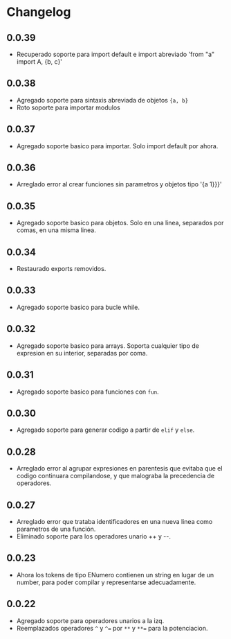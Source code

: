 # Changelog

## 0.0.39

- Recuperado soporte para import default e import abreviado 'from "a" import A, {b, c}'

## 0.0.38

- Agregado soporte para sintaxis abreviada de objetos `{a, b}`
- Roto soporte para importar modulos

## 0.0.37

- Agregado soporte basico para importar. Solo import default por ahora.

## 0.0.36

- Arreglado error al crear funciones sin parametros y objetos tipo '{a 1}}}'

## 0.0.35

- Agregado soporte basico para objetos. Solo en una linea, separados por comas, en una misma linea.

## 0.0.34

- Restaurado exports removidos.

## 0.0.33

- Agregado soporte basico para bucle while.

## 0.0.32

- Agregado soporte basico para arrays. Soporta cualquier tipo de expresion en su interior, separadas por coma.

## 0.0.31

- Agregado soporte basico para funciones con `fun`.

## 0.0.30

- Agregado soporte para generar codigo a partir de `elif` y `else`.

## 0.0.28

- Arreglado error al agrupar expresiones en parentesis que evitaba que el codigo continuara compilandose,
  y que malograba la precedencia de operadores.

## 0.0.27

- Arreglado error que trataba identificadores en una nueva linea como parametros de una función.
- Eliminado soporte para los operadores unario ++ y --.

## 0.0.23

- Ahora los tokens de tipo ENumero contienen un string en lugar de un number,
  para poder compilar y representarse adecuadamente.

## 0.0.22

- Agregado soporte para operadores unarios a la izq.
- Reemplazados operadores `^` y `^=` por `**` y `**=` para la potenciacion.
